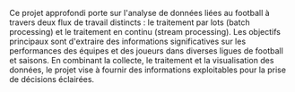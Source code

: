 Ce projet approfondi porte sur l'analyse de données liées au football à travers deux flux de travail distincts : le traitement par lots (batch processing) et le traitement en continu (stream processing). Les objectifs principaux sont d'extraire des informations significatives sur les performances des équipes et des joueurs dans diverses ligues de football et saisons. En combinant la collecte, le traitement et la visualisation des données, le projet vise à fournir des informations exploitables pour la prise de décisions éclairées.
